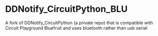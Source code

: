 # DDNotify_CircuitPython_BLU
A fork of DDNotify_CircuitPython (a private repo) that is compatible with Circuit Playground Bluefruit and uses bluetooth rather than usb serial
